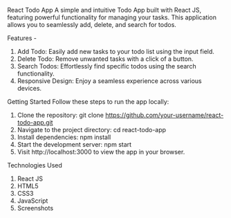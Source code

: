 React Todo App
A simple and intuitive Todo App built with React JS, featuring powerful functionality for managing your tasks. This application allows you to seamlessly add, delete, and search for todos.

Features -

1.  Add Todo: Easily add new tasks to your todo list using the input field.
2.  Delete Todo: Remove unwanted tasks with a click of a button.
3.  Search Todos: Effortlessly find specific todos using the search functionality.
4.  Responsive Design: Enjoy a seamless experience across various devices.

Getting Started
Follow these steps to run the app locally:

1.  Clone the repository: git clone https://github.com/your-username/react-todo-app.git
2.  Navigate to the project directory: cd react-todo-app
3.  Install dependencies: npm install
4.  Start the development server: npm start
5.  Visit http://localhost:3000 to view the app in your browser.

Technologies Used

1.  React JS
2.  HTML5
3.  CSS3
4.  JavaScript
5.  Screenshots
